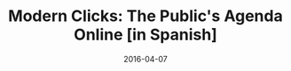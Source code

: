 ---
title: "Modern Clicks: The Public's Agenda Online [in Spanish]"
date: 2016-04-07
publishDate: 2016-04-07
authors: ["Pablo Boczkowski", "Eugenia Mitchelstein", "María Celeste Wagner", "Silvana Leiva"]
publication_types: ["0"]
image:
  preview_only: true
publication: "*Revista Anfibia*"
publication_short: "*Revista Anfibia*"
links:
- name: "URL"
  url: "http://revistaanfibia.com/ensayo/clicks-modernos/"
---